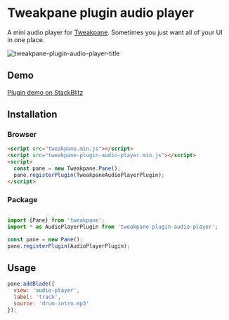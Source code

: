 # Tweakpane plugin audio player
A mini audio player for [Tweakpane][tweakpane]. Sometimes you just want all of your UI in one place.

![tweakpane-plugin-audio-player-title](https://github.com/brunoimbrizi/tweakpane-plugin-audio-player/assets/880280/09c51ecb-869e-4650-9f78-74e6b1cedce5)


## Demo

[Plugin demo on StackBlitz](https://stackblitz.com/edit/js-cgprrp)



## Installation


### Browser
```html
<script src="tweakpane.min.js"></script>
<script src="tweakpane-plugin-audio-player.min.js"></script>
<script>
  const pane = new Tweakpane.Pane();
  pane.registerPlugin(TweakpaneAudioPlayerPlugin);
</script>
```

### Package
```js

import {Pane} from 'tweakpane';
import * as AudioPlayerPlugin from 'tweakpane-plugin-audio-player';

const pane = new Pane();
pane.registerPlugin(AudioPlayerPlugin);
```


## Usage
```js
pane.addBlade({
  view: 'audio-player',
  label: 'track',
  source: 'drum-intro.mp3'
});
```


[tweakpane]: https://github.com/cocopon/tweakpane/

